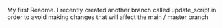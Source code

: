 My first Readme.
I recently created another branch called update_script in order to avoid making changes that will affect the main / master branch

